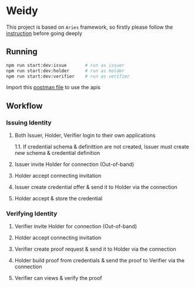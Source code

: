 # Weidy

This project is based on `Aries` framework, so firstly please follow the [instruction](https://aries.js.org/guides/getting-started/installation) before going deeply

## Running
```bash
npm run start:dev:issue       # run as issuer
npm run start:dev:holder      # run as holder
npm run start:dev:verifier    # run as verifier
```

Import this [postman file](./regov-test.postman_collection.json) to use the apis

## Workflow

### Issuing Identity

1. Both Issuer, Holder, Verifier login to their own applications

    1.1. If credential schema & definittion are not created, Issuer must create new schema & credential definition

2. Issuer invite Holder for connection (Out-of-band)

3. Holder accept connecting invitation

4. Issuer create credential offer & send it to Holder via the connection

5. Holder accept & store the credential

### Verifying Identity

1. Verifier invite Holder for connection (Out-of-band)

2. Holder accept connecting invitation

3. Verifier create proof request & send it to Holder via the connection

4. Holder build proof from credentials & send the proof to Verifier via the connection

5. Verifier can views & verify the proof
